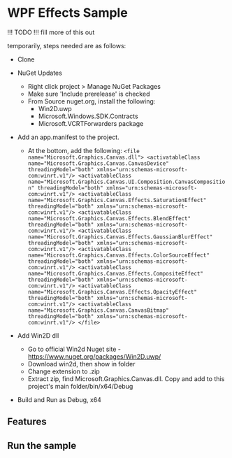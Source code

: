 # WPF Effects Sample

!!! TODO !!! fill more of this out

temporarily, steps needed are as follows: 

- Clone
- NuGet Updates
   - Right click project > Manage NuGet Packages
   - Make sure 'Include prerelease' is checked
   - From Source nuget.org, install the following:
       - Win2D.uwp
       - Microsoft.Windows.SDK.Contracts
       - Microsoft.VCRTForwarders package

- Add an app.manifest to the project. 
   - At the bottom, add the following: 
 `<file name="Microsoft.Graphics.Canvas.dll">
    <activatableClass
      name="Microsoft.Graphics.Canvas.CanvasDevice"
      threadingModel="both"
      xmlns="urn:schemas-microsoft-com:winrt.v1"/>
   <activatableClass
      name="Microsoft.Graphics.Canvas.UI.Composition.CanvasComposition"
      threadingModel="both"
      xmlns="urn:schemas-microsoft-com:winrt.v1"/>
    <activatableClass
      name="Microsoft.Graphics.Canvas.Effects.SaturationEffect"
      threadingModel="both"
      xmlns="urn:schemas-microsoft-com:winrt.v1"/>
    <activatableClass
        name="Microsoft.Graphics.Canvas.Effects.BlendEffect"
        threadingModel="both"
        xmlns="urn:schemas-microsoft-com:winrt.v1"/>
    <activatableClass
      name="Microsoft.Graphics.Canvas.Effects.GaussianBlurEffect"
      threadingModel="both"
      xmlns="urn:schemas-microsoft-com:winrt.v1"/>
    <activatableClass
      name="Microsoft.Graphics.Canvas.Effects.ColorSourceEffect"
      threadingModel="both"
      xmlns="urn:schemas-microsoft-com:winrt.v1"/>
    <activatableClass
      name="Microsoft.Graphics.Canvas.Effects.CompositeEffect"
      threadingModel="both"
      xmlns="urn:schemas-microsoft-com:winrt.v1"/>
    <activatableClass
      name="Microsoft.Graphics.Canvas.Effects.OpacityEffect"
      threadingModel="both"
      xmlns="urn:schemas-microsoft-com:winrt.v1"/>
    <activatableClass
      name="Microsoft.Graphics.Canvas.CanvasBitmap"
      threadingModel="both"
      xmlns="urn:schemas-microsoft-com:winrt.v1"/>
  </file>`


- Add Win2D dll
   - Go to official Win2d Nuget site - https://www.nuget.org/packages/Win2D.uwp/
   - Download win2d, then show in folder
   - Change extension to .zip
   - Extract zip, find Microsoft.Graphics.Canvas.dll. Copy and add to this project's main folder/bin/x64/Debug

- Build and Run as Debug, x64

## Features



## Run the sample
